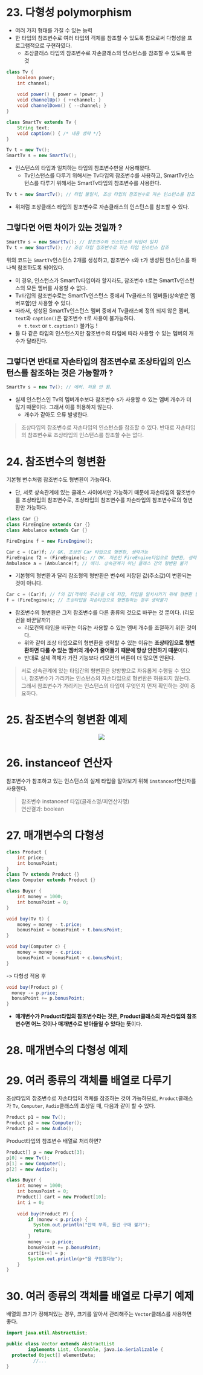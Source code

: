 # 23. 다형성 polymorphism

- 여러 가지 형태를 가질 수 있는 능력
- 한 타입의 참조변수로 여러 타입의 객체를 참조할 수 있도록 함으로써 다형성을 프로그램적으로 구현하였다.
  - 조상클래스 타입의 참조변수로 자손클래스의 인스턴스를 참조할 수 있도록 한 것

```java
class Tv {
    boolean power;
    int channel;
    
    void power() { power = !power; }
    void channelUp() { ++channel; }
    void channelDown() { --channel; }
}

class SmartTv extends Tv {
    String text;
    void caption() { /* 내용 생략 */}
}
```

```java
Tv t = new Tv();
SmartTv s = new SmartTv();
```
- 인스턴스의 타입과 일치하는 타입의 참조변수만을 사용해왔다.
  - Tv인스턴스를 다루기 위해서는 Tv타입의 참조변수를 사용하고, SmartTv인스턴스를 다루기 위해서는 SmartTv타입의 참조변수를 사용한다.

```java
Tv t = new SmartTv(); // 타입 불일치, 조상 타입의 참조변수로 자손 인스턴스를 참조
```
- 위처럼 조상클래스 타입의 참조변수로 자손클래스의 인스턴스를 참조할 수 있다.

## 그렇다면 어떤 차이가 있는 것일까 ?
```java
SmartTv s = new SmartTv(); // 참조변수와 인스턴스의 타입이 일치
Tv t = new SmartTv(); // 조상 타입 참조변수로 자손 타입 인스턴스 참조
```
위의 코드는 `SmartTv`인스턴스 2개를 생성하고, 참조변수 `s`와 `t`가 생성된 인스턴스를 하나씩 참조하도록 되어있다.
- 이 경우, 인스턴스가 SmartTv타입이라 할지라도, 참조변수 `t`로는 SmartTv인스턴스의 모든 멤버를 사용할 수 없다.
- Tv타입의 참조변수로는 SmartTv인스턴스 중에서 Tv클래스의 멤버들(상속받은 멤버포함)만 사용할 수 있다.
- 따라서, 생성된 SmartTv인스턴스 멤버 중에서 Tv클래스에 정의 되지 않은 멤버, `text`와 `caption()`은 참조변수 `t`로 사용이 불가능하다.
  - `t.text` or `t.caption()` 불가능 !
- 둘 다 같은 타입의 인스턴스지만 참조변수의 타입에 따라 사용할 수 있는 멤버의 개수가 달라진다.

## 그렇다면 반대로 자손타입의 참조변수로 조상타입의 인스턴스를 참조하는 것은 가능할까 ?
```java
SmartTv s = new Tv(); // 에러. 허용 안 됨.
```
- 실제 인스턴스인 Tv의 멤버개수보다 참조변수 s가 사용할 수 있는 멤버 개수가 더 많기 때문이다. 그래서 이를 허용하지 않는다.
  - 개수가 같아도 오류 발생한다.

> 조상타입의 참조변수로 자손타입의 인스턴스를 참조할 수 있다.
> 반대로 자손타입의 참조변수로 조상타입의 인스턴스를 참조할 수는 없다.


# 24. 참조변수의 형변환
기본형 변수처럼 참조변수도 형변환이 가능하다.
- 단, 서로 상속관계에 있는 클래스 사이에서만 가능하기 때문에 자손타입의 참조변수를 조상타입의 참조변수로, 조상타입의 참조변수를 자손타입의 참조변수로의 형변환만 가능하다.

```java
class Car {}
class FireEngine extends Car {}
class Ambulance extends Car {}

FireEngine f = new FireEngine(); 

Car c = (Car)f; // OK. 조상인 Car 타입으로 형변환, 생략가능
FireEngine f2 = (FireEngine)c; // OK. 자손인 FireEngine타입으로 형변환, 생략불가
Ambulance a = (Ambulance)f; // 에러. 상속관계가 아닌 클래스 간의 형변환 불가
```

- 기본형의 형변환과 달리 참조형의 형반환은 변수에 저장된 값(주소값)이 변환되는 것이 아니다.

```java
Car c = (Car)f; // f의 값(객체의 주소)을 c에 저장, 타입을 일치시키기 위해 형변환 필요(생략 가능)
f = (FireEngine)c; // 조상타입을 자손타입으로 형변환하는 경우 생략불가
```
- 참조변수의 형변환은 그저 참조변수를 다른 종류의 것으로 바꾸는 것 뿐이다. (리모컨을 바꾼달까?)
  - 리모컨의 타입을 바꾸는 이유는 사용할 수 있는 멤버 개수를 조절하기 위한 것이다.
  - 위와 같이 조상 타입으로의 형변환을 생략할 수 있는 이유는 **조상타입으로 형변환하면 다룰 수 있는 멤버의 개수가 줄어들기 때문에 항상 안전하기 때문**이다.
  - 반대로 실제 객체가 가진 기능보다 리모컨의 버튼이 더 많으면 안된다.

> 서로 상속관계에 있는 타입간의 형변환은 양방향으로 자유롭게 수행될 수 있으나, 
> 참조변수가 가리키는 인스턴스의 자손타입으로 형변환은 허용되지 않는다.
> 그래서 참조변수가 가리키는 인스턴스의 타입이 무엇인지 먼저 확인하는 것이 중요하다.


# 25. 참조변수의 형변환 예제
<p align="center">
<img src=../image/referPolymorphism.png>
</p>

# 26. instanceof 연산자
참조변수가 참조하고 있는 인스턴스의 실제 타입을 알아보기 위해 `instanceof`연산자를 사용한다.
> 참조변수 instanceof 타입(클래스명/피연산자명)  
> 연산결과: boolean

# 27. 매개변수의 다형성
```java
class Product {
    int price;
    int bonusPoint;
}
class Tv extends Product {}
class Computer extends Product {}

class Buyer {
    int money = 1000;
    int bonusPoint = 0;
}
```
```java
void buy(Tv t) {
    money = money - t.price;
    bonusPoint = bonusPoint + t.bonusPoint;
}

void buy(Computer c) {
    money = money - c.price;
    bonusPoint = bonusPoint + c.bonusPoint;
}
```
-> 다형성 적용 후
```java
void buy(Product p) {
  money -= p.price;
  bonusPoint += p.bonusPoint;
}
```
- **매개변수가 Product타입의 참조변수라는 것은, Product클래스의 자손타입의 참조변수면 어느 것이나 매개변수로 받아들일 수 있다는 뜻**이다.

# 28. 매개변수의 다형성 예제

# 29. 여러 종류의 객체를 배열로 다루기
조상타입의 참조변수로 자손타입의 객체를 잠조하는 것이 가능하므로, `Product`클래스가 `Tv`, `Computer`, `Audio`클래스의 조상일 때, 다음과 같이 할 수 있다.

```java
Product p1 = new Tv();
Product p2 = new Computer();
Product p3 = new Audio();
```
Product타입의 참조변수 배열로 처리하면?
```java
Product[] p = new Product[3];
p[0] = new Tv();
p[1] = new Computer();
p[2] = new Audio();
```

```java
class Buyer {
    int money = 1000;
    int bonusPoint = 0;
    Product[] cart = new Product[10];
    int i = 0;
    
    void buy(Product P) {
        if (monew < p.price) {
          System.out.println("잔액 부족, 물건 구매 불가");
          return;
        }
        money -= p.price;
        bonusPoint += p.bonusPoint;
        cart[i++] = p;
        System.out.println(p+"을 구입했다눙");
    }
}
```

# 30. 여러 종류의 객체를 배열로 다루기 예제
배열의 크기가 정해져있는 경우, 크기를 알아서 관리해주는 `Vector`클래스를 사용하면 좋다.

```java
import java.util.AbstractList;

public class Vector extends AbstractList
        implements List, Cloneable, java.io.Serializable {
  protected Object[] elementData;
          //...
}
```
